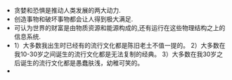 
* 贪婪和恐惧是推动人类发展的两大动力.
* 创造事物和破坏事物都会让人得到极大满足.
* 可认为世界的财富是由物质资源和能源构成的,还有运行在这些物理结构之上的信息系统.
* 1）大多数我出生时已经有的流行文化都是陈旧老土不值一提的。
2）大多数在我10-30岁之间诞生的流行文化都是无法复制的经典。
3）大多数在我30岁之后诞生的流行文化都是愚蠢肤浅，幼稚可笑的。
* 
